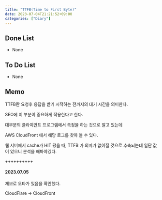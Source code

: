 ```yaml
---
title: "TTFB(Time to First Byte)"
date: 2023-07-04T21:21:52+09:00
categories: ["Diary"]
---
```

## Done List
- None

## To Do List
- None

## Memo
TTFB란 요청후 응답을 받기 시작하는 전까지의 대기 시간을 의미한다.

SEO에 이 부분이 중요하게 작용한다고 한다.

대부분의 클라이언트 프로그램에서 측정을 하는 것으로 알고 있는데

AWS CloudFront 에서 해당 로그를 찾아 볼 수 있다.

웹 서버에서 cache가 HIT 됐을 때, TTFB 가 의미가 없어질 것으로 추측되는데 일단 값이 있으니 분석을 해봐야겠다.

++++++++++

#### 2023.07.05
제보로 오타가 있음을 확인했다.

CloudFlare -> CloudFront